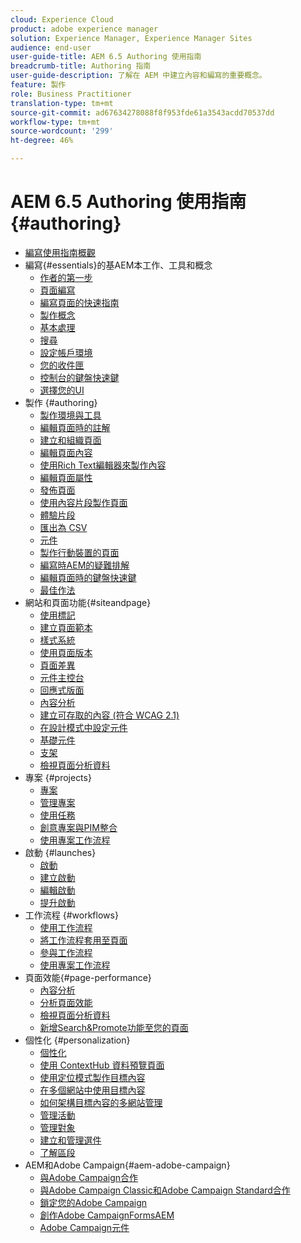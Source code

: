 ```yaml
---
cloud: Experience Cloud
product: adobe experience manager
solution: Experience Manager, Experience Manager Sites
audience: end-user
user-guide-title: AEM 6.5 Authoring 使用指南
breadcrumb-title: Authoring 指南
user-guide-description: 了解在 AEM 中建立內容和編寫的重要概念。
feature: 製作
role: Business Practitioner
translation-type: tm+mt
source-git-commit: ad67634278088f8f953fde61a3543acdd70537dd
workflow-type: tm+mt
source-wordcount: '299'
ht-degree: 46%

---
```



# AEM 6.5 Authoring 使用指南 {#authoring}

+ [編寫使用指南概觀](home.md)
+ 編寫{#essentials}的基AEM本工作、工具和概念
   + [作者的第一步](first-steps.md)
   + [頁面編寫](page-authoring.md)
   + [編寫頁面的快速指南](qg-page-authoring.md)
   + [製作概念](author.md)
   + [基本處理](basic-handling.md)
   + [搜尋](search.md)
   + [設定帳戶環境](user-properties.md)
   + [您的收件匣](inbox.md)
   + [控制台的鍵盤快速鍵](keyboard-shortcuts.md)
   + [選擇您的UI](select-ui.md)
+ 製作 {#authoring}
   + [製作環境與工具](author-environment-tools.md)
   + [編輯頁面時的註解](annotations.md)
   + [建立和組織頁面](managing-pages.md)
   + [編輯頁面內容](editing-content.md)
   + [使用Rich Text編輯器來製作內容](rich-text-editor.md)
   + [編輯頁面屬性](editing-page-properties.md)
   + [發佈頁面](publishing-pages.md)
   + [使用內容片段製作頁面](content-fragments.md)
   + [體驗片段](experience-fragments.md)
   + [匯出為 CSV](csv-export.md)
   + [元件](default-components.md)
   + [製作行動裝置的頁面](mobile.md)
   + [編寫時AEM的疑難排解](troubleshooting.md)
   + [編輯頁面時的鍵盤快速鍵](page-authoring-keyboard-shortcuts.md)
   + [最佳作法](best-practices.md)
+ 網站和頁面功能{#siteandpage}
   + [使用標記](tags.md)
   + [建立頁面範本](templates.md)
   + [樣式系統](style-system.md)
   + [使用頁面版本](working-with-page-versions.md)
   + [頁面差異](page-diff.md)
   + [元件主控台](default-components-console.md)
   + [回應式版面](responsive-layout.md)
   + [內容分析](content-insights.md)
   + [建立可存取的內容 (符合 WCAG 2.1)](creating-accessible-content.md)
   + [在設計模式中設定元件](default-components-designmode.md)
   + [基礎元件](default-components-foundation.md)
   + [支架](scaffolding.md)
   + [檢視頁面分析資料](page-analytics-using.md)
+ 專案 {#projects}
   + [專案](projects.md)
   + [管理專案](touch-ui-managing-projects.md)
   + [使用任務](task-content.md)
   + [創意專案與PIM整合](managing-product-information.md)
   + [使用專案工作流程](projects-with-workflows.md)
+ 啟動 {#launches}
   + [啟動](launches.md)
   + [建立啟動 ](launches-creating.md)
   + [編輯啟動](launches-editing.md)
   + [提升啟動](launches-promoting.md)
+ 工作流程 {#workflows}
   + [使用工作流程](workflows.md)
   + [將工作流程套用至頁面](workflows-applying.md)
   + [參與工作流程](workflows-participating.md)
   + [使用專案工作流程](https://experienceleague.adobe.com/docs/experience-manager-65/authoring/projects/projects-with-workflows.html)
+ 頁面效能{#page-performance}
   + [內容分析](https://experienceleague.adobe.com/docs/experience-manager-65/authoring/siteandpage/content-insights.html)
   + [分析頁面效能](ci-analyze.md)
   + [檢視頁面分析資料](pa-using.md)
   + [新增Search&amp;Promote功能至您的頁面](search-and-promote.md)
+ 個性化 {#personalization}
   + [個性化](personalization.md)
   + [使用 ContextHub 資料預覽頁面](ch-previewing.md)
   + [使用定位模式製作目標內容](content-targeting-touch.md)
   + [在多個網站中使用目標內容](multisite-support-targeted-content.md)
   + [如何架構目標內容的多網站管理](technical-multisite-targeted.md)
   + [管理活動](activitylib.md)
   + [管理對象](managing-audiences.md)
   + [建立和管理選件](offerlib.md)
   + [了解區段](segmentation-overview.md)
+ AEM和Adobe Campaign{#aem-adobe-campaign}
   + [與Adobe Campaign合作](adobe-campaign.md)
   + [與Adobe Campaign Classic和Adobe Campaign Standard合作](campaign.md)
   + [鎖定您的Adobe Campaign](target-adobe-campaign.md)
   + [創作Adobe CampaignFormsAEM](adobe-campaign-forms.md)
   + [Adobe Campaign元件](adobe-campaign-components.md)
